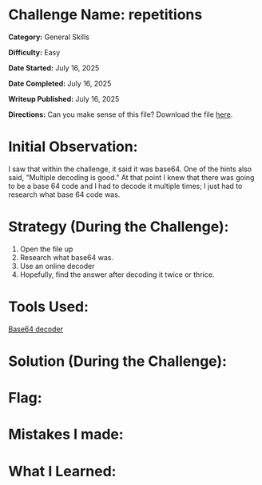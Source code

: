 # Challenge Name: repetitions

**Category:** General Skills

**Difficulty:** Easy

**Date Started:** July 16, 2025

**Date Completed:** July 16, 2025

**Writeup Published:** July 16, 2025

**Directions:** Can you make sense of this file? Download the file [here](https://artifacts.picoctf.net/c/475/enc_flag).

 # Initial Observation: 
I saw that within the challenge, it said it was base64. One of the hints also said, "Multiple decoding is good." At that point I knew that there was going to be a base 64 code and I had to decode it multiple times; I just had to research what base 64 code was. 

 # Strategy (During the Challenge):
1. Open the file up
2. Research what base64 was.
3. Use an online decoder
4. Hopefully, find the answer after decoding it twice or thrice. 

 # Tools Used:

  [Base64 decoder](https://www.base64decode.org/)

# Solution (During the Challenge): 



# Flag: 


# Mistakes I made:

   
# What I Learned:

